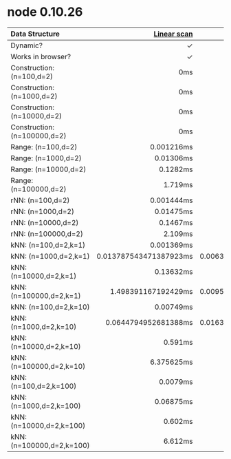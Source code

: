 # node 0.10.26

| Data Structure | [Linear scan](http://en.wikipedia.org/wiki/Brute-force_search) | [static-kdtree](https://github.com/mikolalysenko/static-kdtree) | [Ubilabs kdtree](https://github.com/ubilabs/kd-tree-javascript) | [node-kdtree](https://github.com/justinethier/node-kdtree) |
| :--- | ---: | ---: | ---: | ---: |
| Dynamic? | ✓ | ✗ | ✓ | ✓ |
| Works in browser? | ✓ | ✓ | ✓ | ✗ |
| Construction: (n=100,d=2) | 0ms | 0.1868ms | 0.1069ms | 0.0354ms |
| Construction: (n=1000,d=2) | 0ms | 2.106ms | 1.771ms | 0.437ms |
| Construction: (n=10000,d=2) | 0ms | 25.09ms | 33.56ms | 6.39ms |
| Construction: (n=100000,d=2) | 0ms | 305.3ms | 776.6ms | 129.2ms |
| Range: (n=100,d=2) | 0.001216ms | 0.003845ms | N/A | N/A |
| Range: (n=1000,d=2) | 0.01306ms | 0.01295ms | N/A | N/A |
| Range: (n=10000,d=2) | 0.1282ms | 0.0823ms | N/A | N/A |
| Range: (n=100000,d=2) | 1.719ms | 0.726ms | N/A | N/A |
| rNN: (n=100,d=2) | 0.001444ms | 0.006291ms | ERROR | 0.00343ms |
| rNN: (n=1000,d=2) | 0.01475ms | 0.01801ms | ERROR | 0.02162ms |
| rNN: (n=10000,d=2) | 0.1467ms | 0.1046ms | ERROR | 0.2172ms |
| rNN: (n=100000,d=2) | 2.109ms | 1.024ms | ERROR | 2.863ms |
| kNN: (n=100,d=2,k=1) | 0.001369ms | 0.004863ms | 0.005388ms | 0.001727ms |
| kNN: (n=1000,d=2,k=1) | 0.013787543471387923ms | 0.006304141637685741ms | 0.006139740752450206ms | 0.0022036041732532404ms |
| kNN: (n=10000,d=2,k=1) | 0.13632ms | 0.00801ms | 0.00768ms | 0.00369ms |
| kNN: (n=100000,d=2,k=1) | 1.498391167192429ms | 0.009558359621451105ms | 0.009842271293375395ms | 0.009242902208201892ms |
| kNN: (n=100,d=2,k=10) | 0.00749ms | 0.01321ms | 0.01768ms | N/A |
| kNN: (n=1000,d=2,k=10) | 0.0644794952681388ms | 0.016309148264984228ms | 0.019779179810725554ms | N/A |
| kNN: (n=10000,d=2,k=10) | 0.591ms | 0.0197ms | 0.0307ms | N/A |
| kNN: (n=100000,d=2,k=10) | 6.375625ms | 0.021875ms | 0.03125ms | N/A |
| kNN: (n=100,d=2,k=100) | 0.0079ms | 0.0512ms | 0.0679ms | N/A |
| kNN: (n=1000,d=2,k=100) | 0.06875ms | 0.078125ms | 0.154375ms | N/A |
| kNN: (n=10000,d=2,k=100) | 0.602ms | 0.089ms | 0.213ms | N/A |
| kNN: (n=100000,d=2,k=100) | 6.612ms | 0.092ms | 0.219ms | N/A |